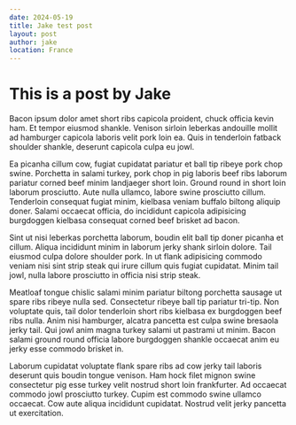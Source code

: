 ```yaml
---
date: 2024-05-19
title: Jake test post
layout: post
author: jake
location: France
---
```


# This is a post by Jake

Bacon ipsum dolor amet short ribs capicola proident, chuck officia kevin ham. Et tempor eiusmod shankle. Venison sirloin leberkas andouille mollit ad hamburger capicola laboris velit pork loin ea. Quis in tenderloin fatback shoulder shankle, deserunt capicola culpa eu jowl.

Ea picanha cillum cow, fugiat cupidatat pariatur et ball tip ribeye pork chop swine. Porchetta in salami turkey, pork chop in pig laboris beef ribs laborum pariatur corned beef minim landjaeger short loin. Ground round in short loin laborum prosciutto. Aute nulla ullamco, labore swine prosciutto cillum. Tenderloin consequat fugiat minim, kielbasa veniam buffalo biltong aliquip doner. Salami occaecat officia, do incididunt capicola adipisicing burgdoggen kielbasa consequat corned beef brisket ad bacon.

Sint ut nisi leberkas porchetta laborum, boudin elit ball tip doner picanha et cillum. Aliqua incididunt minim in laborum jerky shank sirloin dolore. Tail eiusmod culpa dolore shoulder pork. In ut flank adipisicing commodo veniam nisi sint strip steak qui irure cillum quis fugiat cupidatat. Minim tail jowl, nulla labore prosciutto in officia nisi strip steak.

Meatloaf tongue chislic salami minim pariatur biltong porchetta sausage ut spare ribs ribeye nulla sed. Consectetur ribeye ball tip pariatur tri-tip. Non voluptate quis, tail dolor tenderloin short ribs kielbasa ex burgdoggen beef ribs nulla. Anim nisi hamburger, alcatra pancetta est culpa swine bresaola jerky tail. Qui jowl anim magna turkey salami ut pastrami ut minim. Bacon salami ground round officia labore burgdoggen shankle occaecat anim eu jerky esse commodo brisket in.

Laborum cupidatat voluptate flank spare ribs ad cow jerky tail laboris deserunt quis boudin tongue venison. Ham hock filet mignon swine consectetur pig esse turkey velit nostrud short loin frankfurter. Ad occaecat commodo jowl prosciutto turkey. Cupim est commodo swine ullamco occaecat. Cow aute aliqua incididunt cupidatat. Nostrud velit jerky pancetta ut exercitation.
